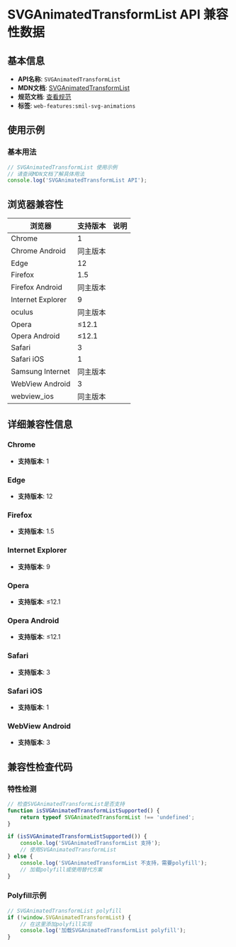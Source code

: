 # SVGAnimatedTransformList API 兼容性数据

## 基本信息

- **API名称**: `SVGAnimatedTransformList`
- **MDN文档**: [SVGAnimatedTransformList](https://developer.mozilla.org/docs/Web/API/SVGAnimatedTransformList)
- **规范文档**: [查看规范](https://svgwg.org/svg2-draft/coords.html#InterfaceSVGAnimatedTransformList)
- **标签**: `web-features:smil-svg-animations`

## 使用示例

### 基本用法

```javascript
// SVGAnimatedTransformList 使用示例
// 请查阅MDN文档了解具体用法
console.log('SVGAnimatedTransformList API');
```

## 浏览器兼容性

| 浏览器 | 支持版本 | 说明 |
|--------|----------|------|
| Chrome | 1 |  |
| Chrome Android | 同主版本 |  |
| Edge | 12 |  |
| Firefox | 1.5 |  |
| Firefox Android | 同主版本 |  |
| Internet Explorer | 9 |  |
| oculus | 同主版本 |  |
| Opera | ≤12.1 |  |
| Opera Android | ≤12.1 |  |
| Safari | 3 |  |
| Safari iOS | 1 |  |
| Samsung Internet | 同主版本 |  |
| WebView Android | 3 |  |
| webview_ios | 同主版本 |  |

## 详细兼容性信息

### Chrome

- **支持版本**: 1

### Edge

- **支持版本**: 12

### Firefox

- **支持版本**: 1.5

### Internet Explorer

- **支持版本**: 9

### Opera

- **支持版本**: ≤12.1

### Opera Android

- **支持版本**: ≤12.1

### Safari

- **支持版本**: 3

### Safari iOS

- **支持版本**: 1

### WebView Android

- **支持版本**: 3

## 兼容性检查代码

### 特性检测

```javascript
// 检查SVGAnimatedTransformList是否支持
function isSVGAnimatedTransformListSupported() {
    return typeof SVGAnimatedTransformList !== 'undefined';
}

if (isSVGAnimatedTransformListSupported()) {
    console.log('SVGAnimatedTransformList 支持');
    // 使用SVGAnimatedTransformList
} else {
    console.log('SVGAnimatedTransformList 不支持，需要polyfill');
    // 加载polyfill或使用替代方案
}
```

### Polyfill示例

```javascript
// SVGAnimatedTransformList polyfill
if (!window.SVGAnimatedTransformList) {
    // 在这里添加polyfill实现
    console.log('加载SVGAnimatedTransformList polyfill');
}
```

